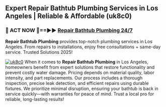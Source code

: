 ## Expert Repair Bathtub Plumbing Services in Los Angeles | Reliable & Affordable (uk8c0)  

<h3>🚿 ACT NOW 🌟==►► <a href="https://tinyurl.com/2ne6vx2x" rel="nofollow">Repair Bathtub Plumbing 24/7</a></h3>

**Repair Bathtub Plumbing** provides top-notch plumbing services in Los Angeles. From repairs to installations, enjoy free consultations + same-day service. Trusted Solutions 2025!

[![uk8c0](https://i.imgur.com/4PFF4AK.jpeg)](https://tinyurl.com/2ne6vx2x)
When it comes to **Repair Bathtub Plumbing** in Los Angeles, homeowners benefit from expert solutions that restore functionality and prevent costly water damage. Pricing depends on material quality, labor intensity, and part replacements. Our process includes a thorough inspection, precise leak detection, and efficient repairs using durable fixtures. We prioritize minimal disruption, ensuring your bathtub is back in service quickly—with warranties for peace of mind. Trust a local pro for reliable, long-lasting results!